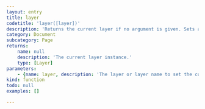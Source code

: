 ```yaml
---
layout: entry
title: layer
codetitle: 'layer([layer])'
description: 'Returns the current layer if no argument is given. Sets active layer if layer object or name of existing layer is given. Newly creates layer and sets it to active if new name is given.'
category: Document
subcategory: Page
returns:
    name: null
    description: 'The current layer instance.'
    type: [Layer]
parameters:
    - {name: layer, description: 'The layer or layer name to set the current layer to.', optional: true, type: [null]}
kind: function
todo: null
examples: []

---
```

